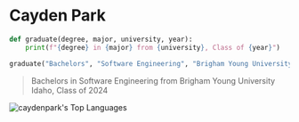 # Cayden Park

```python
def graduate(degree, major, university, year):
    print(f"{degree} in {major} from {university}, Class of {year}")

graduate("Bachelors", "Software Engineering", "Brigham Young University Idaho", 2024)
```
> Bachelors in Software Engineering from Brigham Young University Idaho, Class of 2024
 
![caydenpark's Top Languages](https://github-readme-stats.vercel.app/api/top-langs/?username=caydenpark&theme=tokyonight&show_icons=true&hide_border=true&layout=compact)
